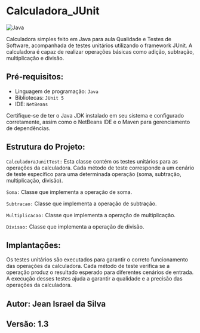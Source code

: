 # Calculadora_JUnit
![Java](https://img.shields.io/badge/java-%23ED8B00.svg?style=for-the-badge&logo=openjdk&logoColor=white)

Calculadora simples feito em Java para aula Qualidade e Testes de Software, acompanhada de testes unitários utilizando o framework JUnit. A calculadora é capaz de realizar operações básicas como adição, subtração, multiplicação e divisão.

## Pré-requisitos:

- Linguagem de programação: `Java`
- Bibliotecas: `JUnit 5`
- IDE: `NetBeans`

Certifique-se de ter o Java JDK instalado em seu sistema e configurado corretamente, assim como o NetBeans IDE e o Maven para gerenciamento de dependências.

## Estrutura do Projeto:

`CalculadoraJunitTest:` Esta classe contém os testes unitários para as operações da calculadora. Cada método de teste corresponde a um cenário de teste específico para uma determinada operação (soma, subtração, multiplicação, divisão).

`Soma:` Classe que implementa a operação de soma.

`Subtracao:` Classe que implementa a operação de subtração.

`Multiplicacao:` Classe que implementa a operação de multiplicação.

`Divisao:` Classe que implementa a operação de divisão.

## Implantações:

Os testes unitários são executados para garantir o correto funcionamento das operações da calculadora. Cada método de teste verifica se a operação produz o resultado esperado para diferentes cenários de entrada. A execução desses testes ajuda a garantir a qualidade e a precisão das operações da calculadora.

## Autor: Jean Israel da Silva
## Versão: 1.3
